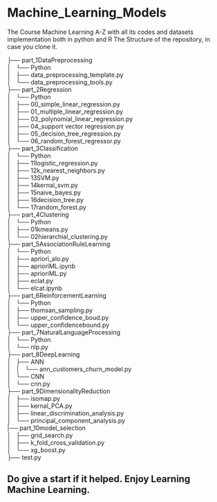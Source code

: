 # Machine_Learning_Models
The Course Machine Learning A-Z with all its codes and datasets implementation both in python and R
The Structure of the repository, in case you clone it.


├── part_1DataPreprocessing  
│   └── Python  
│       ├── data_preprocessing_template.py  
│       └── data_preprocessing_tools.py  
├── part_2Regression  
│   └── Python  
│       ├── 00_simple_linear_regression.py  
│       ├── 01_multiple_linear_regression.py  
│       ├── 03_polynomial_linear_regression.py  
│       ├── 04_support vector regression.py  
│       ├── 05_decision_tree_regression.py  
│       └── 06_random_forest_regressor.py  
├── part_3Classification  
│   └── Python  
│       ├── 11logistic_regression.py  
│       ├── 12k_nearest_neighbors.py  
│       ├── 13SVM.py  
│       ├── 14kernal_svm.py  
│       ├── 15naive_bayes.py  
│       ├── 16decision_tree.py  
│       └── 17random_forest.py  
├── part_4Clustering  
│   └── Python  
│       ├── 01kmeans.py  
│       └── 02hierarchial_clustering.py  
├── part_5AssociationRuleLearning  
│   └── Python  
│       ├── apriori_alo.py  
│       ├── aprioriML.ipynb  
│       ├── aprioriML.py  
│       ├── eclat.py  
│       └── elcat.ipynb  
├── part_6ReinforcementLearning  
│   └── Python  
│       ├── thomsan_sampling.py  
│       ├── upper_confidence_boud.py  
│       └── upper_confidencebound.py  
├── part_7NaturalLanguageProcessing  
│   └── Python  
│       └── nlp.py  
├── part_8DeepLearning  
│   ├── ANN  
│   │   └── ann_customers_churn_model.py  
│   └── CNN  
│       └── cnn.py  
├── part_9DimensionalityReduction  
│   ├── isomap.py  
│   ├── kernal_PCA.py  
│   ├── linear_discrimination_analysis.py  
│   └── principal_component_analysis.py  
|── part_10model_selection  
│   ├── grid_search.py  
│   ├── k_fold_cross_validation.py  
│   └── xg_boost.py  
├── test.py  
## Do give a start if it helped. Enjoy Learning Machine Learning.  

 
